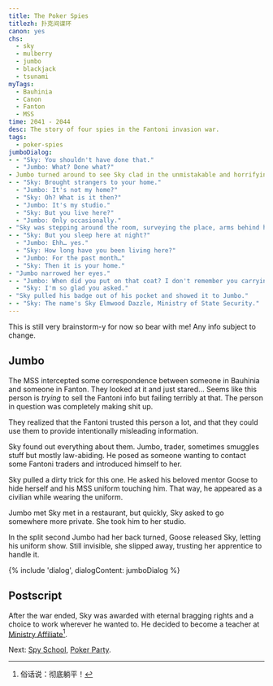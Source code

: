 ```yaml
---
title: The Poker Spies
titlezh: 扑克间谍环
canon: yes
chs:
  - sky
  - mulberry
  - jumbo
  - blackjack
  - tsunami
myTags:
  - Bauhinia
  - Canon
  - Fanton
  - MSS
time: 2041 - 2044
desc: The story of four spies in the Fantoni invasion war.
tags:
  - poker-spies
jumboDialog:
- - "Sky: You shouldn't have done that."
  - "Jumbo: What? Done what?"
- Jumbo turned around to see Sky clad in the unmistakable and horrifying uniform of the MSS.
- - "Sky: Brought strangers to your home."
  - "Jumbo: It's not my home?"
  - "Sky: Oh? What is it then?"
  - "Jumbo: It's my studio."
  - "Sky: But you live here?"
  - "Jumbo: Only occasionally."
- "Sky was stepping around the room, surveying the place, arms behind his back."
- - "Sky: But you sleep here at night?"
  - "Jumbo: Ehh… yes."
  - "Sky: How long have you been living here?"
  - "Jumbo: For the past month…"
  - "Sky: Then it is your home."
- "Jumbo narrowed her eyes."
- - "Jumbo: When did you put on that coat? I don't remember you carrying it. And it kind of looks like a government uniform?"
  - "Sky: I'm so glad you asked."
- "Sky pulled his badge out of his pocket and showed it to Jumbo."
- - "Sky: The name's Sky Elmwood Dazzle, Ministry of State Security."
---
```


<link rel="stylesheet" href="/css/dialog.css"/>

This is still very brainstorm-y for now so bear with me! Any info subject to change.

## Jumbo

The MSS intercepted some correspondence between someone in Bauhinia and someone in Fanton. They looked at it and just stared… Seems like this person is *trying* to sell the Fantoni info but failing terribly at that. The person in question was completely making shit up.

They realized that the Fantoni trusted this person a lot, and that they could use them to provide intentionally misleading information.

Sky found out everything about them. Jumbo, trader, sometimes smuggles stuff but mostly law-abiding. He posed as someone wanting to contact some Fantoni traders and introduced himself to her.

Sky pulled a dirty trick for this one. He asked his beloved mentor Goose to hide herself and his MSS uniform touching him. That way, he appeared as a civilian while wearing the uniform.

Jumbo met Sky met in a restaurant, but quickly, Sky asked to go somewhere more private. She took him to her studio.

In the split second Jumbo had her back turned, Goose released Sky, letting his uniform show. Still invisible, she slipped away, trusting her apprentice to handle it.

{% include 'dialog', dialogContent: jumboDialog %}

## Postscript

After the war ended, Sky was awarded with eternal bragging rights and a choice to work wherever he wanted to. He decided to become a teacher at [Ministry Affiliate](/world/bauhinia/ministry-affiliate/)[^1].

Next: [Spy School](/spy-school/), [Poker Party](/poker-party/).

[^1]: 俗话说：彻底躺平！
